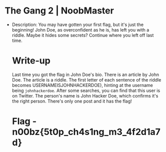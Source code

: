 # The Gang 2 | NoobMaster

- Description: You may have gotten your first flag, but it's just the beginning! John Doe, as overconfident as he is, has left you with a riddle. Maybe it hides some secrets? Continue where you left off last time.

  # Write-up

  Last time you got the flag in John Doe's bio. There is an article by John Doe. The article is a riddle. The first letter of each sentence of the riddle becomes USERNAMEISJOHNHACKERDOE), hinting at the username being `johnhackerdoe`. After some searches, you can find that this user is on Twitter. The person's name is John Hacker Doe, which confirms it's the right person. There's only one post and it has the flag!

  # Flag - n00bz{5t0p_ch4s1ng_m3_4f2d1a7d}
